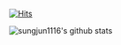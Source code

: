 [![Hits](https://hits.seeyoufarm.com/api/count/incr/badge.svg?url=https%3A%2F%2Fgithub.com%2Fsungjun1116%2Fhit-counter&count_bg=%2379C83D&title_bg=%23555555&icon=&icon_color=%23E7E7E7&title=hits&edge_flat=false)](https://hits.seeyoufarm.com)

![sungjun1116's github stats](https://github-readme-stats.vercel.app/api?username=sungjun1116&show_icons=true&count_private=true&theme=tokyonight)
